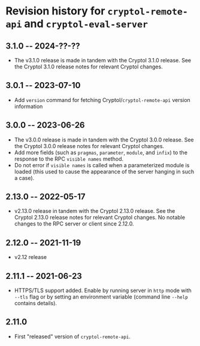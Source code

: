 # Revision history for `cryptol-remote-api` and `cryptol-eval-server`

## 3.1.0 -- 2024-??-??

* The v3.1.0 release is made in tandem with the Cryptol 3.1.0 release. See the
  Cryptol 3.1.0 release notes for relevant Cryptol changes.

## 3.0.1 -- 2023-07-10

* Add `version` command for fetching Cryptol/`cryptol-remote-api` version
  information

## 3.0.0 -- 2023-06-26

* The v3.0.0 release is made in tandem with the Cryptol 3.0.0 release. See the
  Cryptol 3.0.0 release notes for relevant Cryptol changes.
* Add more fields (such as `pragmas`, `parameter`, `module`, and `infix`) to
  the response to the RPC `visible names` method.
* Do not error if `visible names` is called when a parameterized module is
  loaded (this used to cause the appearance of the server hanging in such a
  case).

## 2.13.0 -- 2022-05-17

* v2.13.0 release in tandem with the Cryptol 2.13.0 release. See the Cryptol
  2.13.0 release notes for relevant Cryptol changes. No notable changes to the
  RPC server or client since 2.12.0.

## 2.12.0 -- 2021-11-19

* v2.12 release

## 2.11.1 -- 2021-06-23

* HTTPS/TLS support added. Enable by running server in `http` mode with `--tls`
  flag or by setting an environment variable (command line `--help` contains details).


## 2.11.0

* First "released" version of `cryptol-remote-api`.
